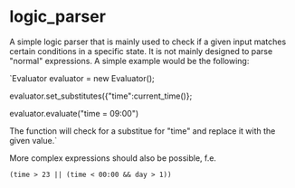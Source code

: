 # logic_parser
A simple logic parser that is mainly used to check if a given input matches certain conditions in a specific state.
It is not mainly designed to parse "normal" expressions.
A simple example would be the following: 

`Evaluator evaluator = new Evaluator();

evaluator.set_substitutes({"time":current_time()};

evaluator.evaluate("time = 09:00")

The function will check for a substitue for "time" and replace it with the given value.` 

More complex expressions should also be possible, f.e.

`(time > 23 || (time < 00:00 && day > 1))`  
